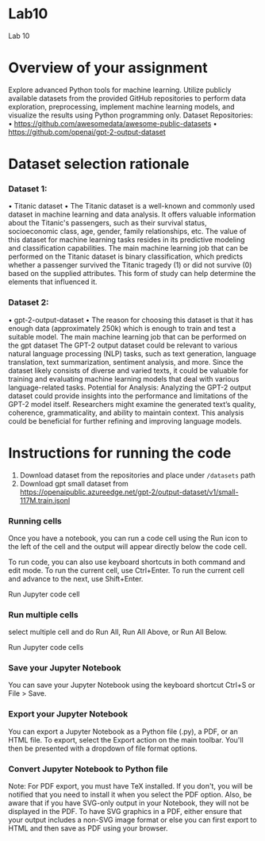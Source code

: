 # Lab10
Lab 10
# Overview of your assignment
Explore advanced Python tools for machine learning. Utilize publicly available datasets from the provided GitHub repositories to perform data exploration, preprocessing, implement machine learning models, and visualize the results using Python programming only.
Dataset Repositories:
•	https://github.com/awesomedata/awesome-public-datasets
•	https://github.com/openai/gpt-2-output-dataset

# Dataset selection rationale
### Dataset 1:
•	Titanic dataset 
•	The Titanic dataset is a well-known and commonly used dataset in machine learning and data analysis. It offers valuable information about the Titanic's passengers, such as their survival status, socioeconomic class, age, gender, family relationships, etc. The value of this dataset for machine learning tasks resides in its predictive modeling and classification capabilities.
The main machine learning job that can be performed on the Titanic dataset is binary classification, which predicts whether a passenger survived the Titanic tragedy (1) or did not survive (0) based on the supplied attributes. This form of study can help determine the elements that influenced it.
### Dataset 2:
•	gpt-2-output-dataset
•	The reason for choosing this dataset is that it has enough data (approximately 250k) which is enough to train and test a suitable model.
The main machine learning job that can be performed on the gpt dataset The GPT-2 output dataset could be relevant to various natural language processing (NLP) tasks, such as text generation, language translation, text summarization, sentiment analysis, and more. Since the dataset likely consists of diverse and varied texts, it could be valuable for training and evaluating machine learning models that deal with various language-related tasks.
Potential for Analysis: Analyzing the GPT-2 output dataset could provide insights into the performance and limitations of the GPT-2 model itself. Researchers might examine the generated text’s quality, coherence, grammaticality, and ability to maintain context. This analysis could be beneficial for further refining and improving language models.

# Instructions for running the code
1. Download dataset from the repositories and place under `/datasets` path
2. Download gpt small dataset from https://openaipublic.azureedge.net/gpt-2/output-dataset/v1/small-117M.train.jsonl

### Running cells
Once you have a notebook, you can run a code cell using the Run icon to the left of the cell and the output will appear directly below the code cell.

To run code, you can also use keyboard shortcuts in both command and edit mode. To run the current cell, use Ctrl+Enter. To run the current cell and advance to the next, use Shift+Enter.

Run Jupyter code cell

### Run multiple cells 
select multiple cell and do Run All, Run All Above, or Run All Below.

Run Jupyter code cells

### Save your Jupyter Notebook
You can save your Jupyter Notebook using the keyboard shortcut Ctrl+S or File > Save.

### Export your Jupyter Notebook
You can export a Jupyter Notebook as a Python file (.py), a PDF, or an HTML file. To export, select the Export action on the main toolbar. You'll then be presented with a dropdown of file format options.

### Convert Jupyter Notebook to Python file

Note: For PDF export, you must have TeX installed. If you don't, you will be notified that you need to install it when you select the PDF option. Also, be aware that if you have SVG-only output in your Notebook, they will not be displayed in the PDF. To have SVG graphics in a PDF, either ensure that your output includes a non-SVG image format or else you can first export to HTML and then save as PDF using your browser.